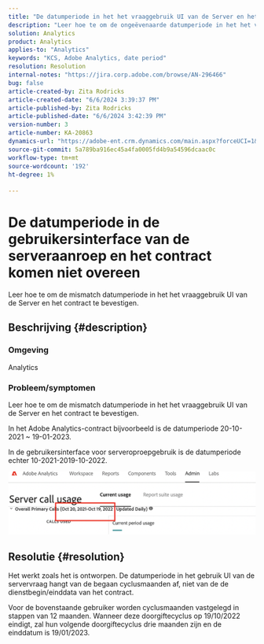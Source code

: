 ```yaml
---
title: "De datumperiode in het het vraaggebruik UI van de Server en het contract zijn mismatch"
description: "Leer hoe te om de ongeëvenaarde datumperiode in het het vraaggebruik UI van de Server en het contract te bevestigen."
solution: Analytics
product: Analytics
applies-to: "Analytics"
keywords: "KCS, Adobe Analytics, date period"
resolution: Resolution
internal-notes: "https://jira.corp.adobe.com/browse/AN-296466"
bug: false
article-created-by: Zita Rodricks
article-created-date: "6/6/2024 3:39:37 PM"
article-published-by: Zita Rodricks
article-published-date: "6/6/2024 3:42:39 PM"
version-number: 3
article-number: KA-20863
dynamics-url: "https://adobe-ent.crm.dynamics.com/main.aspx?forceUCI=1&pagetype=entityrecord&etn=knowledgearticle&id=f91c7ff4-1a24-ef11-840a-000d3a372703"
source-git-commit: 5a789ba916ec45a4fa0005fd4b9a54596dcaac0c
workflow-type: tm+mt
source-wordcount: '192'
ht-degree: 1%

---
```


# De datumperiode in de gebruikersinterface van de serveraanroep en het contract komen niet overeen


Leer hoe te om de mismatch datumperiode in het het vraaggebruik UI van de Server en het contract te bevestigen.

## Beschrijving {#description}


### <b>Omgeving</b>

Analytics

### <b>Probleem/symptomen</b>

Leer hoe te om de mismatch datumperiode in het het vraaggebruik UI van de Server en het contract te bevestigen.

In het Adobe Analytics-contract bijvoorbeeld is de datumperiode 20-10-2021 ~ 19-01-2023.

In de gebruikersinterface voor serveroproepgebruik is de datumperiode echter 10-2021-2019-10-2022.




<b>![](assets/___fb1c7ff4-1a24-ef11-840a-000d3a372703___.png)</b>

## Resolutie {#resolution}


Het werkt zoals het is ontworpen. De datumperiode in het gebruik UI van de servervraag hangt van de begaan cyclusmaanden af, niet van de de dienstbegin/einddata van het contract.

Voor de bovenstaande gebruiker worden cyclusmaanden vastgelegd in stappen van 12 maanden. Wanneer deze doorgiftecyclus op 19/10/2022 eindigt, zal hun volgende doorgiftecyclus drie maanden zijn en de einddatum is 19/01/2023.
